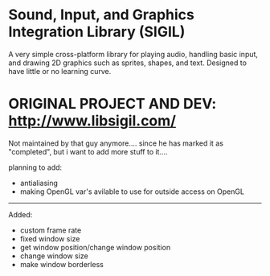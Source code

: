 # Sound, Input, and Graphics Integration Library (SIGIL)

A very simple cross-platform library for playing audio, handling basic input, and drawing 2D graphics such as sprites, shapes, and text. Designed to have little or no learning curve.

# ORIGINAL PROJECT AND DEV: http://www.libsigil.com/
Not maintained by that guy anymore....
since he has marked it as "completed", but i want to add more stuff to it....

planning to add:
- antialiasing
- making OpenGL var's avilable to use for outside access on OpenGL

---------------
Added:
- custom frame rate
- fixed window size
- get window position/change window position
- change window size
- make window borderless
